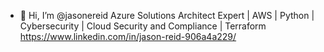- 👋 Hi, I’m @jasonereid
Azure Solutions Architect Expert | AWS | Python | Cybersecurity | Cloud Security and Compliance | Terraform
https://www.linkedin.com/in/jason-reid-906a4a229/

<!---
jasonereid/jasonereid is a ✨ special ✨ repository because its `README.md` (this file) appears on your GitHub profile.
You can click the Preview link to take a look at your changes.
--->
